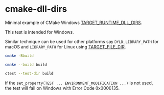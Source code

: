 # cmake-dll-dirs

Minimal example of CMake Windows [TARGET_RUNTIME_DLL_DIRS](https://cmake.org/cmake/help/latest/manual/cmake-generator-expressions.7.html).

This test is intended for Windows.

Similar technique can be used for other platforms say `DYLD_LIBRARY_PATH` for macOS and `LIBRARY_PATH` for Linux using
[TARGET_FILE_DIR](https://cmake.org/cmake/help/latest/manual/cmake-generator-expressions.7.html#genex:TARGET_FILE_DIR).


```sh
cmake -Bbuild

cmake --build build

ctest --test-dir build
```

if the `set_property(TEST ... ENVIRONMENT_MODIFICATION ...)` is not used, the test will fail on Windows with Error Code 0x0000135.
